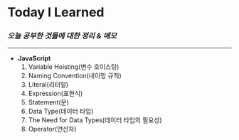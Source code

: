 # Today I Learned #

### _오늘 공부한 것들에 대한 정리 & 메모_ ###

------------
+ **JavaScript**
  1) Variable Hoisting(변수 호이스팅)
  2) Naming Convention(네이밍 규칙)
  3) Literal(리터럴)
  4) Expression(표현식)
  5) Statement(문)
  6) Data Type(데이터 타입)
  7) The Need for Data Types(데이터 타입의 필요성)
  8) Operator(연산자)